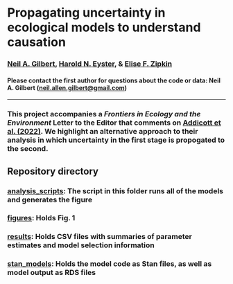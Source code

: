 # Propagating uncertainty in ecological models to understand causation 

### [Neil A. Gilbert](https://gilbertecology.com), [Harold N. Eyster](http://eyster.com/), & [Elise F. Zipkin](https://zipkinlab.org/)

#### Please contact the first author for questions about the code or data: Neil A. Gilbert (neil.allen.gilbert@gmail.com)
__________________________________________________________________________________________________________________________________________

### This project accompanies a *Frontiers in Ecology and the Environment* Letter to the Editor that comments on [Addicott et al. (2022)](https://esajournals.onlinelibrary.wiley.com/doi/abs/10.1002/fee.2530). We highlight an alternative approach to their analysis in which uncertainty in the first stage is propogated to the second.

## Repository directory
### [analysis_scripts](./analysis_scripts): The script in this folder runs all of the models and generates the figure
### [figures](./figures): Holds Fig. 1
### [results](./results): Holds CSV files with summaries of parameter estimates and model selection information
### [stan_models](./stan_models): Holds the model code as Stan files, as well as model output as RDS files
